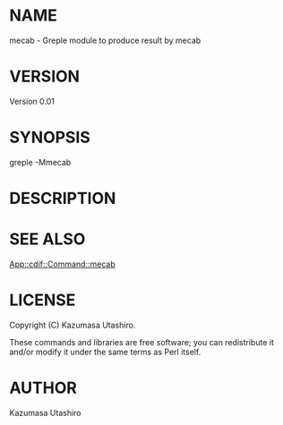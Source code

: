 # NAME

mecab - Greple module to produce result by mecab

# VERSION

Version 0.01

# SYNOPSIS

greple -Mmecab

# DESCRIPTION

# SEE ALSO

[App::cdif::Command::mecab](https://metacpan.org/pod/App::cdif::Command::mecab)

# LICENSE

Copyright (C) Kazumasa Utashiro.

These commands and libraries are free software; you can redistribute
it and/or modify it under the same terms as Perl itself.

# AUTHOR

Kazumasa Utashiro
